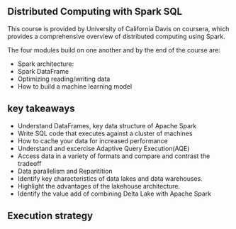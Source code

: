 ## Distributed Computing with Spark SQL

This course is provided by University of California Davis on coursera, which provides a comprehensive overview of distributed computing using Spark.

The four modules build on one another and by the end of the course are:

* Spark architecture:
* Spark DataFrame
* Optimizing reading/writing data
* How to build a machine learning model
## key takeaways

* Understand DataFrames, key data structure of Apache Spark
* Write SQL code that executes against a cluster of machines
* How to cache your data for increased performance
* Understand and excercise Adaptive Query Execution(AQE)
* Access data in a variety of formats and compare and contrast the tradeoff 
* Data parallelism and Reparitition
* Identify key characteristics of data lakes and data warehouses.
* Highlight the advantages of the lakehouse architecture.
* Identify the value add of combining Delta Lake with Apache Spark

## Execution strategy
